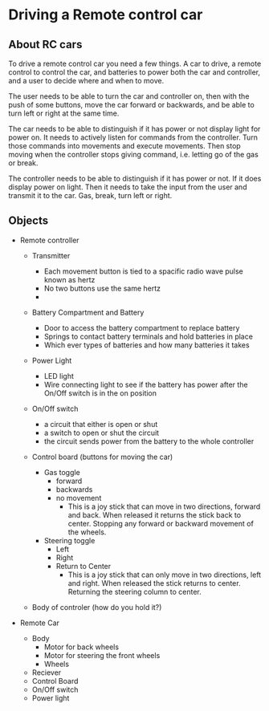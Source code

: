 # Driving a Remote control car

## About RC cars
To drive a remote control car you need a few things. A car to drive, a remote control to control the car, and batteries to power both the car and controller, and a user to decide where and when to move.

The user needs to be able to turn the car and controller on, then with the push of some buttons, move the car forward or backwards, and be able to turn left or right at the same time.  

The car needs to be able to distinguish if it has power or not display light for power on. It needs to actively listen for commands from the controller. Turn those commands into movements and execute movements. Then stop moving when the controller stops giving command, i.e. letting go of the gas or break.

The controller needs to be able to distinguish if it has power or not. If it does display power on light. Then it needs to take the input from the user and transmit it to the car. Gas, break, turn left or right.

## Objects
- Remote controller
    - Transmitter 
        - Each movement button is tied to a spacific radio wave pulse known as hertz
        - No two buttons use the same hertz
        - 

    - Battery Compartment and Battery
        - Door to access the battery compartment to replace battery
        - Springs to contact battery terminals and hold batteries in place
        - Which ever types of batteries and how many batteries it takes

    - Power Light
        - LED light
        - Wire connecting light to see if the battery has power after the On/Off switch is in the on position
    - On/Off switch
        - a circuit that either is open or shut
        - a switch to open or shut the circuit
        - the circuit sends power from the battery to the whole controller
    - Control board (buttons for moving the car)
        - Gas toggle
            - forward
            - backwards
            - no movement
                - This is a joy stick that can move in two directions, forward and back. When released it returns the stick back to center. Stopping any forward or backward movement of the wheels.
        - Steering toggle
            - Left
            - Right
            - Return to Center
                - This is a joy stick that can only move in two directions, left and right. When released the stick returns to center. Returning the steering column to center.
    - Body of controler (how do you hold it?)

- Remote Car
    - Body
        - Motor for back wheels
        - Motor for steering the front wheels
        - Wheels
    - Reciever
    - Control Board
    - On/Off switch
    - Power light